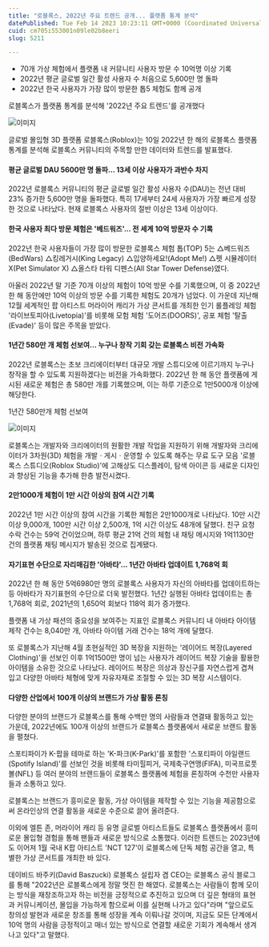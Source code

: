 ```yaml
---
title: "로블록스, 2022년 주요 트렌드 공개... 플랫폼 통계 분석"
datePublished: Tue Feb 14 2023 10:23:11 GMT+0000 (Coordinated Universal Time)
cuid: cm705i553001n09le02b8eeri
slug: 5211

---
```



- 70개 가상 체험에서 플랫폼 내 커뮤니티 사용자 방문 수 10억명 이상 기록
- 2022년 평균 글로벌 일간 활성 사용자 수 처음으로 5,600만 명 돌파
- 2022년 한국 사용자가 가장 많이 방문한 톱5 체험도 함께 공개

로블록스가 플랫폼 통계를 분석해 '2022년 주요 트렌드'를 공개했다

![이미지](https://cdn.hashnode.com/res/hashnode/image/upload/v1739258327612/f657e8ac-f809-4ead-b66c-cb42876a47f4.jpeg)

글로벌 몰입형 3D 플랫폼 로블록스(Roblox)는 10일 2022년 한 해의 로블록스 플랫폼 통계를 분석해 로블록스 커뮤니티의 주목할 만한 데이터와 트렌드를 발표했다.

#### 평균 글로벌 DAU 5600만 명 돌파... 13세 이상 사용자가 과반수 차지

2022년 로블록스 커뮤니티의 평균 글로벌 일간 활성 사용자 수(DAU)는 전년 대비 23% 증가한 5,600만 명을 돌파했다. 특히 17세부터 24세 사용자가 가장 빠르게 성장한 것으로 나타났다. 현재 로블록스 사용자의 절반 이상은 13세 이상이다.

#### 한국 사용자 최다 방문 체험은 '베드워즈'... 전 세계 10억 방문자 수 기록

2022년 한국 사용자들이 가장 많이 방문한 로블록스 체험 톱(TOP) 5는 △베드워즈(BedWars) △킹레거시(King Legacy) △입양하세요!(Adopt Me!) △펫 시뮬레이터 X(Pet Simulator X) △올스타 타워 디펜스(All Star Tower Defense)였다.

아울러 2022년 말 기준 70개 이상의 체험이 10억 방문 수를 기록했으며, 이 중 2022년 한 해 동안에만 10억 이상의 방문 수를 기록한 체험도 20개가 넘었다. 이 가운데 지난해 12월 세계적인 팝 아티스트 머라이어 캐리가 가상 콘서트를 개최한 인기 롤플레잉 체험 '라이브토피아(Livetopia)'를 비롯해 모험 체험 '도어즈(DOORS)', 공포 체험 '탈출(Evade)' 등이 많은 주목을 받았다.

#### 1년간 580만 개 체험 선보여... 누구나 창작 기회 갖는 로블록스 비전 가속화

2022년 로블록스는 초보 크리에이터부터 대규모 개발 스튜디오에 이르기까지 누구나 창작을 할 수 있도록 지원하겠다는 비전을 가속화했다. 2022년 한 해 동안 플랫폼에 게시된 새로운 체험은 총 580만 개를 기록했으며, 이는 하루 기준으로 1만5000개 이상에 해당한다.

1년간 580만개 체험 선보여

![이미지](https://cdn.hashnode.com/res/hashnode/image/upload/v1739258329596/7ab91739-10a2-4bf9-8633-23c293f38d5a.jpeg)

로블록스는 개발자와 크리에이터의 원활한 개발 작업을 지원하기 위해 개발자와 크리에이터가 3차원(3D) 체험을 개발ㆍ게시ㆍ운영할 수 있도록 해주는 무료 도구 모음 '로블록스 스튜디오(Roblox Studio)'에 고해상도 디스플레이, 탐색 아이콘 등 새로운 디자인과 향상된 기능을 추가해 한층 발전시켰다.

#### 2만1000개 체험이 1만 시간 이상의 참여 시간 기록

2022년 1만 시간 이상의 참여 시간을 기록한 체험은 2만1000개로 나타났다. 10만 시간 이상 9,000개, 100만 시간 이상 2,500개, 1억 시간 이상도 48개에 달했다. 친구 요청 수락 건수는 59억 건이었으며, 하루 평균 21억 건의 체험 내 채팅 메시지와 1억1130만 건의 플랫폼 채팅 메시지가 발송된 것으로 집계됐다.

#### 자기표현 수단으로 자리매김한 '아바타'... 1년간 아바타 업데이트 1,768억 회

2022년 한 해 동안 5억6980만 명의 로블록스 사용자가 자신의 아바타를 업데이트하는 등 아바타가 자기표현의 수단으로 더욱 발전했다. 1년간 실행된 아바타 업데이트는 총 1,768억 회로, 2021년의 1,650억 회보다 118억 회가 증가했다.

플랫폼 내 가상 패션의 중요성을 보여주는 지표인 로블록스 커뮤니티 내 아바타 아이템 제작 건수는 8,040만 개, 아바타 아이템 거래 건수는 18억 개에 달했다.

또 로블록스가 지난해 4월 초현실적인 3D 복장을 지원하는 '레이어드 복장(Layered Clothing)'을 선보인 이후 1억1500만 명이 넘는 사용자가 레이어드 복장 기술을 활용한 아이템을 소유한 것으로 나타났다. 레이어드 복장은 의상과 장신구를 자연스럽게 겹쳐 입고 다양한 아바타 체형에 맞게 자유자재로 조절할 수 있는 3D 복장 시스템이다.

#### 다양한 산업에서 100개 이상의 브랜드가 가상 활동 론칭

다양한 분야의 브랜드가 로블록스를 통해 수백만 명의 사람들과 연결돼 활동하고 있는 가운데, 2022년에도 100개 이상의 브랜드가 로블록스 플랫폼에서 새로운 브랜드 활동을 펼쳤다.

스포티파이가 K-팝을 테마로 하는 'K-파크(K-Park)'를 포함한 '스포티파이 아일랜드(Spotify Island)'를 선보인 것을 비롯해 타미힐피거, 국제축구연맹(FIFA), 미국프로풋볼(NFL) 등 여러 분야의 브랜드들이 로블록스 플랫폼에 체험을 론칭하며 수천만 사용자들과 소통하고 있다.

로블록스는 브랜드가 흥미로운 활동, 가상 아이템을 제작할 수 있는 기능을 제공함으로써 온라인상의 연결 활동을 새로운 수준으로 끌어 올려준다.

이외에 엘튼 존, 머라이어 캐리 등 유명 글로벌 아티스트들도 로블록스 플랫폼에서 흥미로운 몰입형 경험을 통해 팬들과 새로운 방식으로 소통했다. 이러한 트렌드는 2023년에도 이어져 1월 국내 K팝 아티스트 'NCT 127'이 로블록스에 단독 체험 공간을 열고, 특별한 가상 콘서트를 개최한 바 있다.

데이비드 바주키(David Baszucki) 로블록스 설립자 겸 CEO는 로블록스 공식 블로그를 통해 "2022년은 로블록스에게 정말 멋진 한 해였다. 로블록스는 사람들이 함께 모이는 방식을 재창조하고자 하는 비전을 긍정적으로 추진하고 있으며 더 깊은 형태의 표현과 커뮤니케이션, 몰입을 가능하게 함으로써 이를 실현해 나가고 있다"라며 "앞으로도 창의성 발현과 새로운 창조를 통해 성장을 계속 이뤄나갈 것이며, 지금도 모든 단계에서 10억 명의 사람을 긍정적이고 매너 있는 방식으로 연결할 새로운 기회가 계속해서 생겨나고 있다"고 말했다.